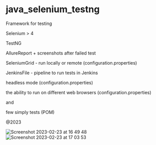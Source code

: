 # java_selenium_testng

Framework for testing

Selenium > 4

TestNG

AllureReport + screenshots after failed test

SeleniumGrid - run locally or remote (configuration.properties)

JenkinsFile - pipeline to run tests in Jenkins

headless mode (configuration.properties)

the ability to run on different web browsers (configuration.properties)

and 

few simply tests (POM)


@2023


![Screenshot 2023-02-23 at 16 49 48](https://user-images.githubusercontent.com/93388604/220962895-d1fed966-569d-4804-a293-132b7d614424.png)
![Screenshot 2023-02-23 at 17 03 53](https://user-images.githubusercontent.com/93388604/220962917-56278564-1b4a-40a7-9130-80d697be9fd2.png)
